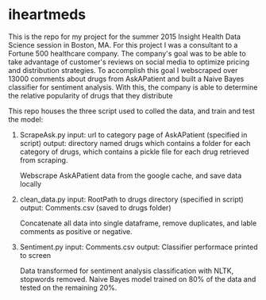 # iheartmeds

This is the repo for my project for the summer 2015 Insight Health Data Science session in Boston, MA.
For this project I was a consultant to a Fortune 500 healthcare company. The company's goal was to be able
to take advantage of customer's reviews on social media to optimize pricing and distribution strategies.
To accomplish this goal I webscraped over 13000 comments about drugs from AskAPatient and built a Naive
Bayes classifier for sentiment analysis. With this, the company is able to determine the
relative popularity of drugs that they distribute

This repo houses the three script used to colled the data, and train and test the model:

1. ScrapeAsk.py
	input: url to category page of AskAPatient (specified in script)
	output: directory named drugs which contains a folder for each category of drugs, which contains
		 a pickle file for each drug retrieved from scraping. 

	Webscrape AskAPatient data from the google cache, and save data locally

2. clean_data.py
	input: RootPath to drugs directory (specified in script)
	output: Comments.csv (saved to drugs folder)

	Concatenate all data into single dataframe, remove duplicates, and lable comments as positive or
	negative.

3. Sentiment.py
	input: Comments.csv
	output: Classifier performace printed to screen

	Data transformed for sentiment analysis classification with NLTK, stopwords removed.
	Naive Bayes model trained on 80% of the data and tested on the remaining 20%.
